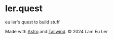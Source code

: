 # ler.quest

eu ler's quest to build stuff

Made with [Astro](https://astro.build) and [Tailwind](https://tailwindcss.com). © 2024 Lam Eu Ler